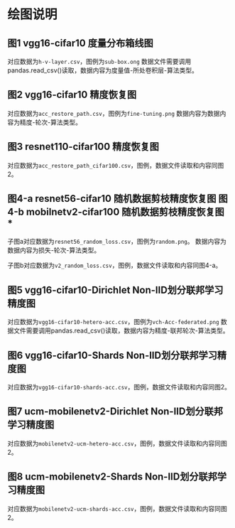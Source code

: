 # 绘图说明
## 图1 vgg16-cifar10 度量分布箱线图
对应数据为`h-v-layer.csv`，图例为`sub-box.ong`
数据文件需要调用pandas.read_csv()读取，数据内容为度量值-所处卷积层-算法类型。

## 图2 vgg16-cifar10 精度恢复图
对应数据为`acc_restore_path.csv`，图例为`fine-tuning.png`
数据内容为数据内容为精度-轮次-算法类型。


## 图3 resnet110-cifar100 精度恢复图
对应数据为`acc_restore_path_cifar100.csv`，图例，数据文件读取和内容同图2。


## 图4-a resnet56-cifar10 随机数据剪枝精度恢复图 图4-b mobilnetv2-cifar100 随机数据剪枝精度恢复图 *
子图a对应数据为`resnet56_random_loss.csv`，图例为`random.png`。
数据内容为数据内容为损失-轮次-算法类型。

子图b对应数据为`v2_random_loss.csv`，图例，数据文件读取和内容同图4-a。


## 图5 vgg16-cifar10-Dirichlet Non-IID划分联邦学习精度图
对应数据为`vgg16-cifar10-hetero-acc.csv`，图例为`vch-Acc-federated.png`
数据文件需要调用pandas.read_csv()读取，数据内容为精度-联邦轮次-算法类型。

## 图6 vgg16-cifar10-Shards Non-IID划分联邦学习精度图
对应数据为`vgg16-cifar10-shards-acc.csv`，图例，数据文件读取和内容同图2。

## 图7 ucm-mobilenetv2-Dirichlet Non-IID划分联邦学习精度图
对应数据为`mobilenetv2-ucm-hetero-acc.csv`，图例，数据文件读取和内容同图2。

## 图8 ucm-mobilenetv2-Shards Non-IID划分联邦学习精度图
对应数据为`mobilenetv2-ucm-shards-acc.csv`，图例，数据文件读取和内容同图2。

